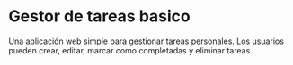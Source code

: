 # Gestor de tareas basico

Una aplicación web simple para gestionar tareas personales. Los usuarios pueden crear, editar, marcar como completadas y eliminar tareas.
